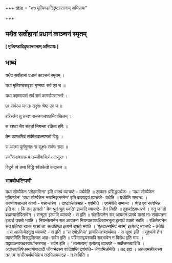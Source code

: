 +++
title = "०७ मृत्पिण्डादिदृष्टान्तानाम् अभिप्रायः"

+++


## यथैव सर्वोहानां प्रधानं काञ्चनं स्मृतम्

**\[ मृत्पिण्डादिदृष्टान्तानाम् अभिप्रायः \]**

## **भाष्यं**

यथैव सर्वोहानां प्रधानं काञ्चनं स्मृतम् ।

यथा मृत्पिण्डसदृशा मृण्मयाः सर्व एव च ॥

यथा काष्र्णायसं सर्वं समं कार्ष्णायसान्तरे ।

एवं सर्वस्य जगतः सदृशः श्रेष्ठ एव च ॥

हरिस्तेन तु तज्ज्ञानाज्जगज्ज्ञातमिवाखिलम् ।

स स्रष्टा चैव संहर्ता नियन्ता रक्षिता हरिः ॥

तेन व्याप्तमिदं सर्वमैतदात्म्यमतो विदुः ।

स आत्मा पूर्णगुणतः स सूक्ष्मः सर्वगः सदा ॥

सर्वोत्तमत्वात्सत्यं तज्जीवाभिन्नं तदासुराः ।

विदुर्न त्वं तथा विद्धि श्वेतकेतो कदाचन ॥

### **भावबोधटिप्पणी**

यथा सोम्यैकेन 'लोहमणिना' इति वाक्यं व्याचष्टे - यथैवेति ॥ एवकारः प्रसिद्ध्यर्थकः । ‘यथा सोम्यैकेन मृत्पिण्डेन' 'यथा सोम्यैकेन नखनिकृन्तनेन' इति वाक्यद्वयं व्याचष्टे- यथेति ॥ यथैवेति सम्बन्धः । कार्ष्णायसान्तरे कार्णा - यसान्तरेण । दार्ष्टान्तिकमाह - एवमिति । एवमेवेति सम्बन्धः । श्रेष्ठ एव नत्वभिन्न इति वा । किं तत इत्यतो ' येनाश्रुतं श्रुतं भवति' इत्यादि व्याचष्टे– तेन त्विति ॥ तुशब्दोऽवधारणे । नतु जगतो ब्रह्मण्यारोपितत्वेन । सन्मूला इत्यादि व्याचष्टे - स इति ॥ संहर्तेत्यनेन सद् आयतनं प्रलये यासां ताः सदायतना इत्यर्थ उक्तो भवति । नियन्तेत्यनेन सत आयतना नियम्यतयाऽधिष्ठानभूता इत्यर्थ उक्तो भवति । रक्षितेत्यनेन सत् प्रतिष्ठा रक्षकं यासां ताः सत्प्रतिष्ठा इत्यर्थ उक्तो भवति । 'ऐतदात्म्यमिदं सर्वम्' इत्येतद् व्याचष्टे - तेनेति ॥ स आत्मेत्येदनूद्य व्याचष्टे - स इति ॥ 'स एषोऽणिमा' इत्यणिमशब्दार्थमाह - स सूक्ष्म इति ॥ सूक्ष्मत्वे तेन व्याप्तमिति विरुद्धमित्यत आह- सर्वग इति ॥ परिमाणद्वयस्यापि सद्भावेन न विरोध इति भावः । यद्वाऽऽत्मशब्दस्यार्थान्तरमाह - सर्वग इति ॥ ' तत्सत्यम्' इत्येतद् व्याचष्टे – सर्वोत्तमत्वादिति । अप्राप्तप्रतिषेधस्यायोगादादौ जीवाभेदस्य वादिप्राप्तिं दर्शयति– जीवाभिन्नमिति । तद् ब्रह्म । अतत्वमसीत्यस्य तत् त्वं नासीत्यर्थमभिप्रेत्य तदभिप्रायमाऽह - न त्वमिति ॥

